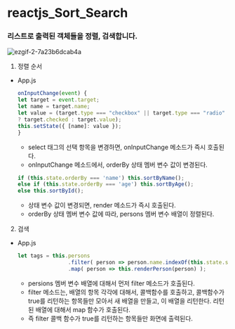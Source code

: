 # reactjs_Sort_Search

### 리스트로 출력된 객체들을 정렬, 검색합니다.

![ezgif-2-7a23b6dcab4a](https://user-images.githubusercontent.com/38427658/53079857-b2768d80-353a-11e9-852e-d61c92489ba1.gif)

1) 정렬 순서
* App.js
    ```js
    onInputChange(event) {
    let target = event.target;
    let name = target.name;
    let value = (target.type === "checkbox" || target.type === "radio"
    ? target.checked : target.value);
    this.setState({ [name]: value });
  }
    ```
    * select 태그의 선택 항목을 변경하면, onInputChange 메소드가 즉시 호출된다.
    * onInputChange 메소드에서, orderBy 상태 멤버 변수 값이 변경된다.
    ```js
    if (this.state.orderBy === 'name') this.sortByName();
    else if (this.state.orderBy === 'age') this.sortByAge();
    else this.sortById();
    ```
    * 상태 변수 값이 변경되면, render 메소드가 즉시 호출된다.
    * orderBy 상태 멤버 변수 값에 따라, persons 멤버 변수 배열이 정렬된다.

2) 검색
* App.js
    ```js
    let tags = this.persons
                    .filter( person => person.name.indexOf(this.state.srchByName) == 0 )
                    .map( person => this.renderPerson(person) );
    ```
    * persions 멤버 변수 배열에 대해서 먼저 filter 메소드가 호출된다.
    * filter 메소드는, 배열의 항목 각각에 대해서, 콜백함수를 호출하고,
    콜백함수가 true를 리턴하는 항목들만 모아서 새 배열을 만들고, 이 배열을 리턴한다.
    리턴된 배열에 대해서 map 함수가 호출된다.
    * 즉 filter 콜백 함수가 true를 리턴하는 항목들만 화면에 출력된다.
